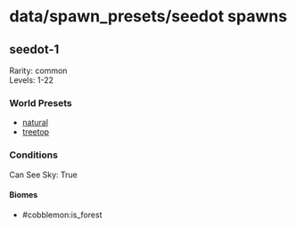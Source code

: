 # data/spawn_presets/seedot spawns  
  
## seedot-1  
Rarity: common  
Levels: 1-22  
  
### World Presets  
* [natural](data/spawn_data/natural.md)  
* [treetop](data/spawn_data/treetop.md)  
  
### Conditions  
Can See Sky: True  
  
#### Biomes  
  * #cobblemon:is_forest
  
